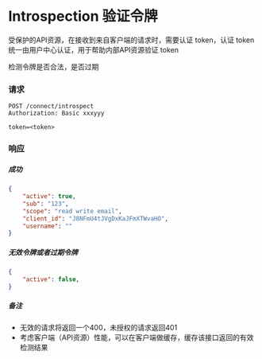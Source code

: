 # Introspection 验证令牌

受保护的API资源，在接收到来自客户端的请求时，需要认证 token，认证 token 统一由用户中心认证，用于帮助内部API资源验证 token

检测令牌是否合法，是否过期

### 请求

```http
POST /connect/introspect
Authorization: Basic xxxyyy

token=<token>
```

### 响应

##### 成功

```json
{
    "active": true,
    "sub": "123",
    "scope": "read write email",
  	"client_id": "J8NFmU4tJVgDxKaJFmXTWvaHO",
  	"username": ""
}
```

##### 无效令牌或者过期令牌

```json
{
    "active": false,
}
```

##### 备注

* 无效的请求将返回一个400，未授权的请求返回401
* 考虑客户端（API资源）性能，可以在客户端做缓存，缓存该接口返回的有效检测结果

